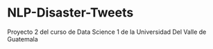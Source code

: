 # NLP-Disaster-Tweets
Proyecto 2 del curso de Data Science 1 de la Universidad Del Valle de Guatemala
